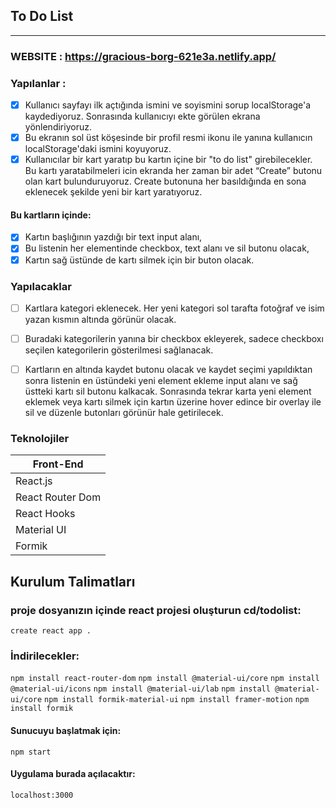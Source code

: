 ## To Do List
-------------
### WEBSITE : https://gracious-borg-621e3a.netlify.app/

### Yapılanlar : 
- [x] Kullanıcı sayfayı ilk açtığında ismini ve soyismini sorup localStorage'a
kaydediyoruz. Sonrasında kullanıcıyı ekte görülen ekrana yönlendiriyoruz.
- [x] Bu ekranın sol üst köşesinde bir profil resmi ikonu ile yanına kullanıcın
localStorage'daki ismini koyuyoruz.
- [x] Kullanıcılar bir kart yaratıp bu kartın içine bir "to do list" girebilecekler. Bu kartı
yaratabilmeleri icin ekranda her zaman bir adet “Create” butonu olan kart
bulunduruyoruz. Create butonuna her basıldığında en sona eklenecek şekilde yeni
bir kart yaratıyoruz.
#### Bu kartların içinde:
- [x] Kartın başlığının yazdığı bir text input alanı,
- [x] Bu listenin her elementinde checkbox, text alanı ve sil butonu olacak,
- [x] Kartın sağ üstünde de kartı silmek için bir buton olacak.

### Yapılacaklar
- [ ] Kartlara kategori eklenecek. Her yeni kategori sol tarafta fotoğraf ve isim yazan
kısmın altında görünür olacak.
- [ ] Buradaki kategorilerin yanına bir checkbox ekleyerek, sadece checkboxı seçilen
kategorilerin gösterilmesi sağlanacak. 
- [ ] Kartların en altında kaydet butonu olacak ve kaydet seçimi yapıldıktan sonra
listenin en üstündeki yeni element ekleme input alanı ve sağ üstteki kartı sil butonu kalkacak. Sonrasında tekrar karta yeni element eklemek veya kartı silmek
için kartın üzerine hover edince bir overlay ile sil ve düzenle butonları görünür
hale getirilecek.


### Teknolojiler

Front-End |  
------------ |
React.js |  
React Router Dom |
React Hooks |
Material UI |
Formik |


##  Kurulum Talimatları

### proje dosyanızın içinde react projesi oluşturun cd/todolist:

```create react app .```

### İndirilecekler:
```npm install react-router-dom```
```npm install @material-ui/core```
```npm install @material-ui/icons```
```npm install @material-ui/lab```
```npm install @material-ui/core```
```npm install formik-material-ui```
```npm install framer-motion```
```npm install formik```

#### Sunucuyu başlatmak için:

```npm start```

#### Uygulama burada açılacaktır:

```localhost:3000```

